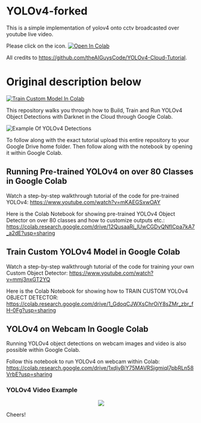 # YOLOv4-forked

This is a simple implementation of yolov4 onto cctv broadcasted over youtube live video.

Please click on the icon. 
<a href="https://colab.research.google.com/drive/1vmQM8t9u42xqrC80WOpdQph_ceB22tSv?usp=sharing"><img src="https://colab.research.google.com/assets/colab-badge.svg" alt="Open In Colab"></a>

All credits to https://github.com/theAIGuysCode/YOLOv4-Cloud-Tutorial.






# Original description below
[![Train Custom Model In Colab](https://colab.research.google.com/assets/colab-badge.svg)](https://colab.research.google.com/drive/1_GdoqCJWXsChrOiY8sZMr_zbr_fH-0Fg?usp=sharing)

This repository walks you through how to Build, Train and Run YOLOv4 Object Detections with Darknet in the Cloud through Google Colab.

![Example Of YOLOv4 Detections](images/detection1.jpg)

To follow along with the exact tutorial upload this entire repository to your Google Drive home folder. Then follow along with the notebook by opening it within Google Colab.

## Running Pre-trained YOLOv4 on over 80 Classes in Google Colab
Watch a step-by-step walkthrough tutorial of the code for pre-trained YOLOv4: https://www.youtube.com/watch?v=mKAEGSxwOAY

Here is the Colab Notebook for showing pre-trained YOLOv4 Object Detector on over 80 classes and how to customize outputs etc.: https://colab.research.google.com/drive/12QusaaRj_lUwCGDvQNfICpa7kA7_a2dE?usp=sharing

## Train Custom YOLOv4 Model in Google Colab
Watch a step-by-step walkthrough tutorial of the code for training your own Custom Object Detector: https://www.youtube.com/watch?v=mmj3nxGT2YQ

Here is the Colab Notebook for showing how to TRAIN CUSTOM YOLOv4 OBJECT DETECTOR: https://colab.research.google.com/drive/1_GdoqCJWXsChrOiY8sZMr_zbr_fH-0Fg?usp=sharing

## YOLOv4 on Webcam In Google Colab
Running YOLOv4 object detections on webcam images and video is also possible within Google Colab.

Follow this notebook to run YOLOv4 on webcam within Colab: https://colab.research.google.com/drive/1xdjyBiY75MAVRSjgmiqI7pbRLn58VrbE?usp=sharing

### YOLOv4 Video Example
<p align="center"><img src="videos/yolov4-webcam-demo.gif"\></p>

Cheers!
